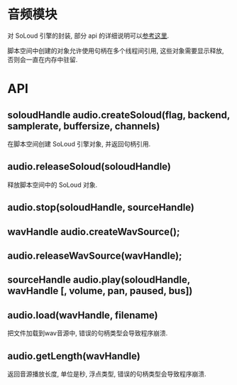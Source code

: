 # 音频模块

对 SoLoud 引擎的封装, 部分 api 的详细说明可以[参考这里](http://sol.gfxile.net/soloud/basics.html).

脚本空间中创建的对象允许使用句柄在多个线程间引用, 
这些对象需要显示释放, 否则会一直在内存中驻留.


# API

## soloudHandle audio.createSoloud(flag, backend, samplerate, buffersize, channels)

在脚本空间创建 SoLoud 引擎对象, 并返回句柄引用.


## audio.releaseSoloud(soloudHandle)

释放脚本空间中的 SoLoud 对象.


## audio.stop(soloudHandle, sourceHandle)


## wavHandle audio.createWavSource();


## audio.releaseWavSource(wavHandle);


## sourceHandle audio.play(soloudHandle, wavHandle [, volume, pan, paused, bus])


## audio.load(wavHandle, filename)

把文件加载到wav音源中, 错误的句柄类型会导致程序崩溃.


## audio.getLength(wavHandle)

返回音源播放长度, 单位是秒, 浮点类型, 错误的句柄类型会导致程序崩溃.